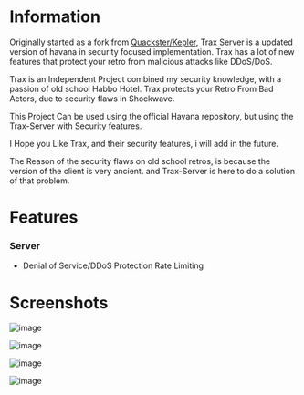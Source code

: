 

# Information

Originally started as a fork from [Quackster/Kepler](https://github.com/Quackster/Kepler),
Trax Server is a updated version of havana in security focused implementation.
Trax has a lot of new features that protect your retro from malicious attacks like DDoS/DoS.


Trax is an Independent Project combined my security knowledge, with a passion of old school Habbo Hotel.
Trax protects your Retro From Bad Actors, due to security flaws in Shockwave.

This Project Can be used using the official Havana repository, but using the Trax-Server with Security features.

I Hope you Like Trax, and their security features, i will add in the future.

The Reason of the security flaws on old school retros, is because the version of the client is very ancient. and Trax-Server is here to do a solution of that problem.

# Features

### Server

- Denial of Service/DDoS Protection Rate Limiting

# Screenshots

![image](https://user-images.githubusercontent.com/1328523/188254181-edc73039-bef7-4dc8-af0b-46541cec9b4c.png)

![image](https://user-images.githubusercontent.com/1328523/188254211-c9f9bf21-4c60-444f-b3b6-a8713c72d9b0.png)

![image](https://user-images.githubusercontent.com/1328523/188254197-30a5b3d3-7854-403c-a863-508c2300a086.png)

![image](https://user-images.githubusercontent.com/1328523/188258240-185c1233-0178-4ace-a9af-b3a22077e32d.png)
